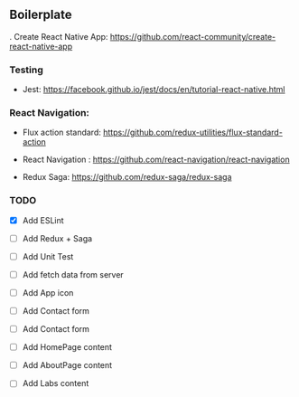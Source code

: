 ## Boilerplate

. Create React Native App: https://github.com/react-community/create-react-native-app

### Testing

- Jest: https://facebook.github.io/jest/docs/en/tutorial-react-native.html

### React Navigation:

- Flux action standard: https://github.com/redux-utilities/flux-standard-action

- React Navigation : https://github.com/react-navigation/react-navigation

- Redux Saga: https://github.com/redux-saga/redux-saga

### TODO

- [x] Add ESLint

- [ ] Add Redux + Saga

- [ ] Add Unit Test

- [ ] Add fetch data from server

- [ ] Add App icon

- [ ] Add Contact form

- [ ] Add Contact form

- [ ] Add HomePage content

- [ ] Add AboutPage content

- [ ] Add Labs content
